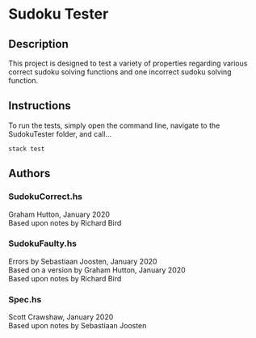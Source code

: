 # Sudoku Tester

## Description
This project is designed to test a variety of properties regarding various correct sudoku solving functions and one incorrect sudoku solving function.

## Instructions
To run the tests, simply open the command line, navigate to the SudokuTester folder, and call...

```stack test```

## Authors
### SudokuCorrect.hs
Graham Hutton, January 2020  
Based upon notes by Richard Bird
### SudokuFaulty.hs
Errors by Sebastiaan Joosten, January 2020  
Based on a version by Graham Hutton, January 2020  
Based upon notes by Richard Bird
### Spec.hs
Scott Crawshaw, January 2020  
Based upon notes by Sebastiaan Joosten  